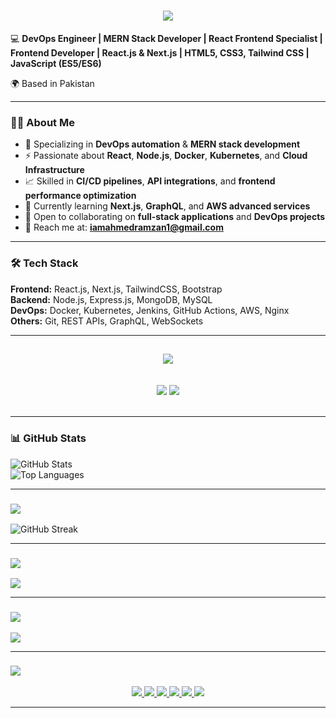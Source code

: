 <h1 align="center">
    <img src="https://readme-typing-svg.herokuapp.com/?font=Righteous&color=000000&size=40&center=true&vCenter=true&width=500&height=70&duration=2000&lines=Hi+There!+👋;+I'm+Muhammad+Ahmed+Ramzan+👨🏻‍💻;" />
</h1>





💻 **DevOps Engineer | MERN Stack Developer | React Frontend Specialist | Frontend Developer | React.js & Next.js | HTML5, CSS3, Tailwind CSS | JavaScript (ES5/ES6)**  

🌍 Based in Pakistan  

---

### 👨‍💻 About Me
- 🚀 Specializing in **DevOps automation** & **MERN stack development**
- ⚡ Passionate about **React**, **Node.js**, **Docker**, **Kubernetes**, and **Cloud Infrastructure**
- 📈 Skilled in **CI/CD pipelines**, **API integrations**, and **frontend performance optimization**
- 🌱 Currently learning **Next.js**, **GraphQL**, and **AWS advanced services**
- 🤝 Open to collaborating on **full-stack applications** and **DevOps projects**
- 📧 Reach me at: **iamahmedramzan1@gmail.com**

---

### 🛠 Tech Stack
**Frontend:** React.js, Next.js, TailwindCSS, Bootstrap  
**Backend:** Node.js, Express.js, MongoDB, MySQL  
**DevOps:** Docker, Kubernetes, Jenkins, GitHub Actions, AWS, Nginx  
**Others:** Git, REST APIs, GraphQL, WebSockets  

---

<h2 align="center">
    <img src="https://readme-typing-svg.herokuapp.com/?font=Open+Sans&weight=400&color=000000&size=30&center=true&vCenter=true&width=500&height=70&duration=2000&lines=🚀+💥+Tools+%26+Technologies+🚀+💥" />
</h2>
<br/>
<div align="center">
    <img src="https://skillicons.dev/icons?i=react,angular,javascript,typescript,express,nodejs,nestjs,github,tailwind,git,linux,docker,kubernetes,gitlab,azure" />
    <img src="https://skillicons.dev/icons?i=prometheus,postgresql,supabase,prisma,firebase,mongodb,nextjs,nuxt,graphql,laravel,jenkins,terraform,aws,ansible,grafana" /><br>
</div>
<br/>

---

### 📊 GitHub Stats
![GitHub Stats](https://github-readme-stats.vercel.app/api?username=AhmedRIU&show_icons=true&theme=tokyonight)  
![Top Languages](https://github-readme-stats.vercel.app/api/top-langs/?username=AhmedRIU&layout=compact&theme=tokyonight)

---

<h3 align="left">
    <img src="https://readme-typing-svg.herokuapp.com/?font=Open+Sans&weight=400&color=000000&size=25&center=false&vCenter=true&width=400&height=40&duration=2000&lines=🚀+Contribution+Streak+🚀" />
</h3>

![GitHub Streak](https://github-readme-streak-stats-eight.vercel.app?user=AhmedRIU&theme=tokyonight&hide_border=true)



---
<h3 align="left">
    <img src="https://readme-typing-svg.herokuapp.com/?font=Open+Sans&weight=400&color=000000&size=25&center=false&vCenter=true&width=400&height=40&duration=2000&lines=🆙+Top+Contributed+Repo" />
</h3>

![](https://github-contributor-stats.vercel.app/api?username=AhmedRIU&limit=5&theme=dark&combine_all_yearly_contributions=true)

---

<h3 align="left">
    <img src="https://readme-typing-svg.herokuapp.com/?font=Open+Sans&weight=400&color=000000&size=25&center=false&vCenter=true&width=400&height=40&duration=2000&lines=🏆+GitHub+Trophies" />
</h3>

![](https://github-profile-trophy.vercel.app/?username=AhmedRIU&theme=radical&no-frame=false&no-bg=false&margin-w=4)

---

<h3 align="left">
    <img src="https://readme-typing-svg.herokuapp.com/?font=Open+Sans&weight=400&color=000000&size=25&center=false&vCenter=true&width=400&height=40&duration=2000&lines=📫+Connect+With+Me" />
</h3>

<div align="center"> 
  <a href="mailto:iamahmedramzan1@gmail.com" target="_blank"> 
    <img src="https://img.shields.io/badge/Gmail-6C22A6?style=for-the-badge&logo=gmail&logoColor=white" />
  </a>
  
  <a href="https://x.com/cricpads" target="_blank">
    <img src="https://img.shields.io/badge/Twitter-1DA1F2?style=for-the-badge&logo=twitter&logoColor=white" />
  </a>

  <a href="https://www.instagram.com/ahmed.riu" target="_blank">
    <img src="https://img.shields.io/badge/Instagram-E1306C?style=for-the-badge&logo=instagram&logoColor=white" />
  </a>

  <a href="https://www.linkedin.com/in/m-ahmed-ramzan-575300162" target="_blank">
    <img src="https://img.shields.io/badge/LinkedIn-0077B5?style=for-the-badge&logo=linkedin&logoColor=white" />
  </a>

  <a href="https://github.com/AhmedRIU" target="_blank">
    <img src="https://img.shields.io/badge/GitHub-171515?style=for-the-badge&logo=github&logoColor=white" />
  </a>

  <a href="https://my-portfolio-website-six-omega.vercel.app/" target="_blank">
    <img src="https://img.shields.io/badge/Portfolio-6C22A6?style=for-the-badge&logo=vercel&logoColor=white" />
  </a>
</div>

---
